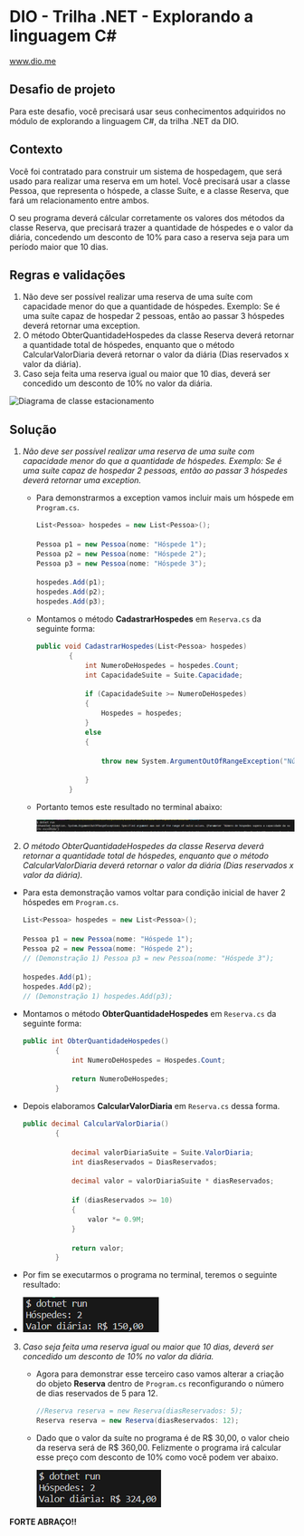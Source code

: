 # DIO - Trilha .NET - Explorando a linguagem C#
www.dio.me

## Desafio de projeto
Para este desafio, você precisará usar seus conhecimentos adquiridos no módulo de explorando a linguagem C#, da trilha .NET da DIO.

## Contexto
Você foi contratado para construir um sistema de hospedagem, que será usado para realizar uma reserva em um hotel. Você precisará usar a classe Pessoa, que representa o hóspede, a classe Suíte, e a classe Reserva, que fará um relacionamento entre ambos.

O seu programa deverá cálcular corretamente os valores dos métodos da classe Reserva, que precisará trazer a quantidade de hóspedes e o valor da diária, concedendo um desconto de 10% para caso a reserva seja para um período maior que 10 dias.

## Regras e validações
1. Não deve ser possível realizar uma reserva de uma suíte com capacidade menor do que a quantidade de hóspedes. Exemplo: Se é uma suíte capaz de hospedar 2 pessoas, então ao passar 3 hóspedes deverá retornar uma exception.
2. O método ObterQuantidadeHospedes da classe Reserva deverá retornar a quantidade total de hóspedes, enquanto que o método CalcularValorDiaria deverá retornar o valor da diária (Dias reservados x valor da diária).
3. Caso seja feita uma reserva igual ou maior que 10 dias, deverá ser concedido um desconto de 10% no valor da diária.


![Diagrama de classe estacionamento](diagrama_classe_hotel.png)

## Solução
1. <i>Não deve ser possível realizar uma reserva de uma suíte com capacidade menor do que a quantidade de hóspedes. Exemplo: Se é uma suíte capaz de hospedar 2 pessoas, então ao passar 3 hóspedes deverá retornar uma exception.</i>

   * Para demonstrarmos a exception vamos incluir mais um hóspede em `Program.cs`.

     ````c#
     List<Pessoa> hospedes = new List<Pessoa>();
     
     Pessoa p1 = new Pessoa(nome: "Hóspede 1");
     Pessoa p2 = new Pessoa(nome: "Hóspede 2");
     Pessoa p3 = new Pessoa(nome: "Hóspede 3");
     
     hospedes.Add(p1);
     hospedes.Add(p2);
     hospedes.Add(p3);
     ````

   * Montamos o método <b>CadastrarHospedes</b> em `Reserva.cs` da seguinte forma:
   
     ````c#
     public void CadastrarHospedes(List<Pessoa> hospedes)
             {
                 int NumeroDeHospedes = hospedes.Count;
                 int CapacidadeSuite = Suite.Capacidade;
     
                 if (CapacidadeSuite >= NumeroDeHospedes)
                 {
                     Hospedes = hospedes;
                 }
                 else
                 {
     
                     throw new System.ArgumentOutOfRangeException("Número de hóspedes supera a capacidade da suite escolhida");
     
                 }
             }
     ````

   * Portanto temos este resultado no terminal abaixo: 
   
     ![Demonstração 1](demonstracao1.png)
   
2. <i>O método ObterQuantidadeHospedes da classe Reserva deverá retornar a quantidade total de hóspedes, enquanto que o método CalcularValorDiaria deverá retornar o valor da diária (Dias reservados x valor da diária).</i>

  * Para esta demonstração vamos voltar para condição inicial de haver 2 hóspedes em `Program.cs`.

    ````c#
    List<Pessoa> hospedes = new List<Pessoa>();
    
    Pessoa p1 = new Pessoa(nome: "Hóspede 1");
    Pessoa p2 = new Pessoa(nome: "Hóspede 2");
    // (Demonstração 1) Pessoa p3 = new Pessoa(nome: "Hóspede 3");
    
    hospedes.Add(p1);
    hospedes.Add(p2);
    // (Demonstração 1) hospedes.Add(p3);
    ````

  * Montamos o método <b>ObterQuantidadeHospedes</b> em `Reserva.cs` da seguinte forma:

    ````c#
    public int ObterQuantidadeHospedes()
            {
                int NumeroDeHospedes = Hospedes.Count;
    
                return NumeroDeHospedes;
            }
    ````

  * Depois elaboramos <b>CalcularValorDiaria</b> em `Reserva.cs` dessa forma.

    ````c#
    public decimal CalcularValorDiaria()
            {
    
                decimal valorDiariaSuite = Suite.ValorDiaria;
                int diasReservados = DiasReservados;
    
                decimal valor = valorDiariaSuite * diasReservados;
    
                if (diasReservados >= 10)
                {
                    valor *= 0.9M;
                }
    
                return valor;
            }
    ````

  * Por fim se executarmos o programa no terminal, teremos o seguinte resultado:

  * ![Demonstração 2](demonstracao2.png)

3. <i>Caso seja feita uma reserva igual ou maior que 10 dias, deverá ser concedido um desconto de 10% no valor da diária.</i>

   * Agora para demonstrar esse terceiro caso vamos alterar a criação do objeto <b>Reserva</b> dentro de `Program.cs` reconfigurando o número de dias reservados de 5 para 12.

     ````c#
     //Reserva reserva = new Reserva(diasReservados: 5);
     Reserva reserva = new Reserva(diasReservados: 12);
     ````

   * Dado que o valor da suíte no programa é de R$ 30,00, o valor cheio da reserva será de R$ 360,00. Felizmente o programa irá calcular esse preço com desconto de 10% como você podem ver abaixo.

      ![Demonstração 3](demonstracao3.png)



<B>FORTE ABRAÇO!!</B>